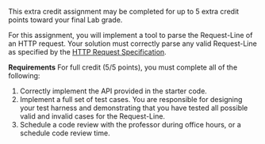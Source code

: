 This extra credit assignment may be completed for up to 5 extra credit points toward your final Lab grade.

For this assignment, you will implement a tool to parse the Request-Line of an HTTP request. Your solution must correctly parse any valid Request-Line as specified by the <a href="http://www.w3.org/Protocols/rfc2616/rfc2616-sec5.html">HTTP Request Specification</a>.

<b>Requirements</b>
For full credit (5/5 points), you must complete all of the following:
<ol>
<li>Correctly implement the API provided in the starter code.</li>
<li>Implement a full set of test cases. You are responsible for designing your test harness and demonstrating that you have tested all possible valid and invalid cases for the Request-Line.</li>
<li>Schedule a code review with the professor during office hours, or a schedule code review time.</li>
</ol>

